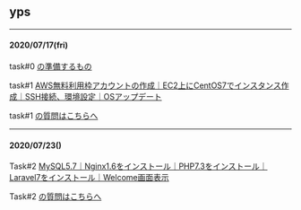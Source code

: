 ## yps

***

#### 2020/07/17(fri)

task#0 [の準備するもの](https://github.com/yotaro-ok/yps/blob/master/task_0.md)

task#1 [AWS無料利用枠アカウントの作成｜EC2上にCentOS7でインスタンス作成｜SSH接続、環境設定｜OSアップデート](https://github.com/yotaro-ok/yps/blob/master/task_1.md)

task#1 [の質問はこちらへ](https://github.com/yotaro-ok/yps/issues/1)

***

#### 2020/07/23()

Task#2 [MySQL5.7｜Nginx1.6をインストール｜PHP7.3をインストール｜Laravel7をインストール｜Welcome画面表示](https://github.com/yotaro-ok/yps/blob/master/task_2.md)

Task#2 [の質問はこちらへ](https://github.com/yotaro-ok/yps/issues/)
